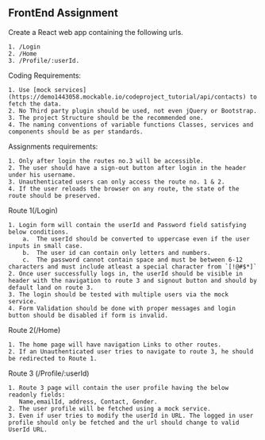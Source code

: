 ## FrontEnd Assignment


Create a React web app containing the following urls.

    1. /Login
    2. /Home
    3. /Profile/:userId.

Coding Requirements:

    1. Use [mock services](https://demo1443058.mockable.io/codeproject_tutorial/api/contacts) to fetch the data.
    2. No Third party plugin should be used, not even jQuery or Bootstrap.
    3. The project Structure should be the recommended one.
    4. The naming conventions of variable functions Classes, services and components should be as per standards.

Assignments requirements:

    1. Only after login the routes no.3 will be accessible.
    2. The user should have a sign-out button after login in the header under his username.
    3. Unauthenticated users can only access the route no. 1 & 2.
    4. If the user reloads the browser on any route, the state of the route should be preserved.
    
Route 1(/Login)

    1. Login form will contain the userId and Password field satisfying below conditions.
        a.  The userId should be converted to uppercase even if the user inputs in small case.
        b.  The user id can contain only letters and numbers.
        c.  The password cannot contain space and must be between 6-12 characters and must include atleast a special character from `[!@#$*]`
    2. Once user successfully logs in, the userId should be visible in header with the navigation to route 3 and signout button and should by default land on route 3.
    3. The login should be tested with multiple users via the mock service.
    4. Form Validation should be done with proper messages and login button should be disabled if form is invalid.

Route 2(/Home)

    1. The home page will have navigation Links to other routes. 
    2. If an Unauthenticated user tries to navigate to route 3, he should be redirected to Route 1.

Route 3 (/Profile/:userId)

    1. Route 3 page will contain the user profile having the below readonly fields:
       Name,emailId, address, Contact, Gender.
    2. The user profile will be fetched using a mock service.
    3. Even if user tries to modify the userId in URL. The logged in user profile should only be fetched and the url should change to valid UserId URL.

